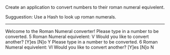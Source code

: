 Create an application to convert numbers to their roman numeral equivelent.

Sugguestion: Use a Hash to look up roman numerals.


------------------------------------
Welcome to the Roman Numeral converter!
Please type in a number to be converted.
5
Roman Numeral equivelent: V
Would you like to convert another? [Y]es [N]o
Y
Please type in a number to be converted.
6
Roman Numeral equivelent: VI
Would you like to convert another? [Y]es [N]o
N